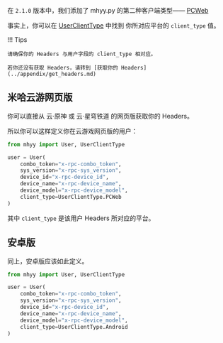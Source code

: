 在 `2.1.0` 版本中，我们添加了 mhyy.py 的第二种客户端类型——
[PCWeb](../api/interface.md#userclienttype)

事实上，你可以在 [UserClientType](../api/interface.md#userclienttype) 中找到
你所对应平台的 `client_type` 值。

!!! Tips

    请确保你的 Headers 与用户字段的 client_type 相对应。

    若你还没有获取 Headers，请转到 [获取你的 Headers](../appendix/get_headers.md)

## 米哈云游网页版

你可以直接从 云·原神 或 云·星穹铁道 的网页版获取你的 Headers。

所以你可以这样定义你在云游戏网页版的用户：

```python
from mhyy import User, UserClientType

user = User(
    combo_token="x-rpc-combo_token",
    sys_version="x-rpc-sys_version",
    device_id="x-rpc-device_id",
    device_name="x-rpc-device_name",
    device_model="x-rpc-device_model",
    client_type=UserClientType.PCWeb
)
```

其中 `client_type` 是该用户 Headers 所对应的平台。

## 安卓版

同上，安卓版应该如此定义。

```python
from mhyy import User, UserClientType

user = User(
    combo_token="x-rpc-combo_token",
    sys_version="x-rpc-sys_version",
    device_id="x-rpc-device_id",
    device_name="x-rpc-device_name",
    device_model="x-rpc-device_model",
    client_type=UserClientType.Android
)
```
